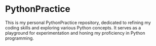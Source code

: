 # PythonPractice
This is my personal PythonPractice repository, dedicated to refining my coding skills and exploring various Python concepts. It serves as a playground for experimentation and honing my proficiency in Python programming.
